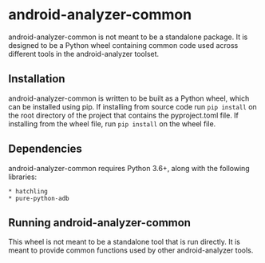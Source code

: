 # android-analyzer-common

android-analyzer-common is not meant to be a standalone package. It is designed to be a Python wheel containing common code used across different tools in the android-analyzer toolset.

## Installation

android-analyzer-common is written to be built as a Python wheel, which can be installed using pip. If installing from source code run `pip install` on the root directory of the project that contains the pyproject.toml file. If installing from the wheel file, run `pip install` on the wheel file.

## Dependencies

android-analyzer-common requires Python 3.6+, along with the following libraries:

    * hatchling
    * pure-python-adb

## Running android-analyzer-common

This wheel is not meant to be a standalone tool that is run directly. It is meant to provide common functions used by other android-analyzer tools.
